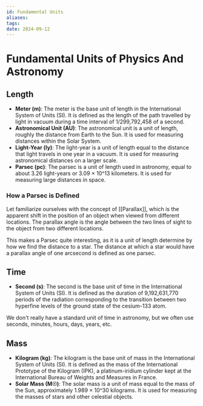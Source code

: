 ```yaml
---
id: Fundamental Units
aliases: 
tags: 
date: 2024-09-12
---
```


# Fundamental Units of Physics And Astronomy

## Length

- **Meter (m)**: The meter is the base unit of length in the International System of Units (SI). It is defined as the length of the path travelled by light in vacuum during a time interval of 1/299,792,458 of a second.
- **Astronomical Unit (AU)**: The astronomical unit is a unit of length, roughly the distance from Earth to the Sun. It is used for measuring distances within the Solar System.
- **Light-Year (ly)**: The light-year is a unit of length equal to the distance that light travels in one year in a vacuum. It is used for measuring astronomical distances on a larger scale.
- **Parsec (pc)**: The parsec is a unit of length used in astronomy, equal to about 3.26 light-years or 3.09 × 10^13 kilometers. It is used for measuring large distances in space.

### How a Parsec is Defined

Let familiarize ourselves with the concept of [[Parallax]], which is the apparent shift in the position of an object when viewed from different locations. The parallax angle is the angle between the two lines of sight to the object from two different locations.

This makes a Parsec quite interesting, as it is a unit of length determine by how we find the distance to a star. The distance at which a star would have a parallax angle of one arcsecond is defined as one parsec.

## Time

- **Second (s)**: The second is the base unit of time in the International System of Units (SI). It is defined as the duration of 9,192,631,770 periods of the radiation corresponding to the transition between two hyperfine levels of the ground state of the cesium-133 atom.

We don't really have a standard unit of time in astronomy, but we often use seconds, minutes, hours, days, years, etc.

## Mass

- **Kilogram (kg)**: The kilogram is the base unit of mass in the International System of Units (SI). It is defined as the mass of the International Prototype of the Kilogram (IPK), a platinum-iridium cylinder kept at the International Bureau of Weights and Measures in France.
- **Solar Mass (M☉)**: The solar mass is a unit of mass equal to the mass of the Sun, approximately 1.989 × 10^30 kilograms. It is used for measuring the masses of stars and other celestial objects.
